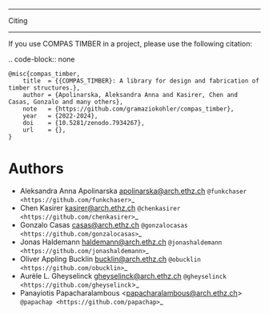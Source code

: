********************************************************************************
Citing
********************************************************************************

If you use COMPAS TIMBER in a project, please use the following citation:

.. code-block:: none

    @misc{compas_timber,
        title  = {{COMPAS_TIMBER}: A library for design and fabrication of timber structures.},
        author = {Apolinarska, Aleksandra Anna and Kasirer, Chen and Casas, Gonzalo and many others},
        note   = {https://github.com/gramaziokohler/compas_timber},
        year   = {2022-2024},
        doi    = {10.5281/zenodo.7934267},
        url    = {},
    }

Authors
=======

* Aleksandra Anna Apolinarska <apolinarska@arch.ethz.ch> `@funkchaser <https://github.com/funkchaser>`_
* Chen Kasirer <kasirer@arch.ethz.ch> `@chenkasirer <https://github.com/chenkasirer>`_
* Gonzalo Casas <casas@arch.ethz.ch> `@gonzalocasas <https://github.com/gonzalocasas>`_
* Jonas Haldemann <haldemann@arch.ethz.ch> `@jonashaldemann <https://github.com/jonashaldemann>`_
* Oliver Appling Bucklin <bucklin@arch.ethz.ch> `@obucklin <https://github.com/obucklin>`_
* Aurèle L. Gheyselinck <gheyselinck@arch.ethz.ch> `@gheyselinck <https://github.com/gheyselinck`>_
* Panayiotis Papacharalambous <<papacharalambous@arch.ethz.ch>> `@papachap <https://github.com/papachap>`_

